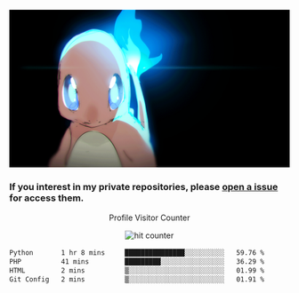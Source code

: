 [gif]: https://raw.githubusercontent.com/uysalserkan/uysalserkan/master/charmander-2.gif

![gif]

### If you interest in my private repositories, please [open a issue](https://github.com/uysalserkan/uysalserkan/issues) for access them.


<div align="center">
<p>Profile Visitor Counter</p>
<img src="https://profile-counter.glitch.me/uysalserkan/count.svg" alt="hit counter" align="center">
</div>

<!--START_SECTION:waka-->
```text
Python       1 hr 8 mins     ███████████████░░░░░░░░░░   59.76 % 
PHP          41 mins         █████████░░░░░░░░░░░░░░░░   36.29 % 
HTML         2 mins          ▒░░░░░░░░░░░░░░░░░░░░░░░░   01.99 % 
Git Config   2 mins          ▒░░░░░░░░░░░░░░░░░░░░░░░░   01.91 % 
```
<!--END_SECTION:waka-->

